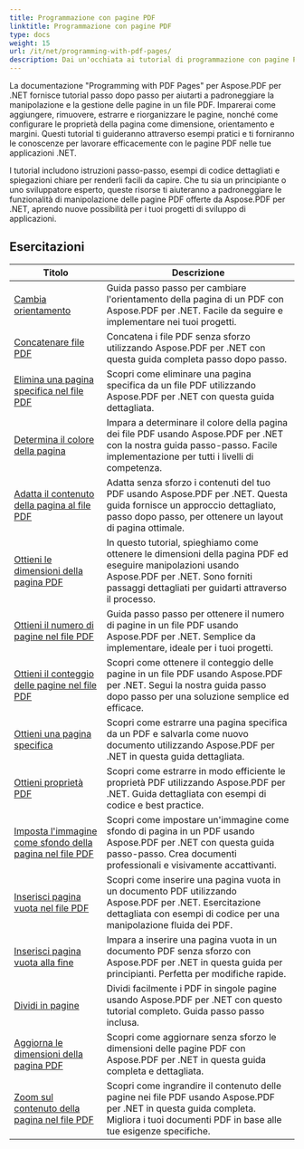 ```yaml
---
title: Programmazione con pagine PDF
linktitle: Programmazione con pagine PDF
type: docs
weight: 15
url: /it/net/programming-with-pdf-pages/
description: Dai un'occhiata ai tutorial di programmazione con pagine PDF usando Aspose.PDF per .NET. Scopri come manipolare e personalizzare le pagine dei file PDF.
---
```

La documentazione "Programming with PDF Pages" per Aspose.PDF per .NET fornisce tutorial passo dopo passo per aiutarti a padroneggiare la manipolazione e la gestione delle pagine in un file PDF. Imparerai come aggiungere, rimuovere, estrarre e riorganizzare le pagine, nonché come configurare le proprietà della pagina come dimensione, orientamento e margini. Questi tutorial ti guideranno attraverso esempi pratici e ti forniranno le conoscenze per lavorare efficacemente con le pagine PDF nelle tue applicazioni .NET.

I tutorial includono istruzioni passo-passo, esempi di codice dettagliati e spiegazioni chiare per renderli facili da capire. Che tu sia un principiante o uno sviluppatore esperto, queste risorse ti aiuteranno a padroneggiare le funzionalità di manipolazione delle pagine PDF offerte da Aspose.PDF per .NET, aprendo nuove possibilità per i tuoi progetti di sviluppo di applicazioni.

## Esercitazioni
| Titolo | Descrizione |
| --- | --- | 
| [Cambia orientamento](./change-orientation/) | Guida passo passo per cambiare l'orientamento della pagina di un PDF con Aspose.PDF per .NET. Facile da seguire e implementare nei tuoi progetti. |  
| [Concatenare file PDF](./concatenate-pdf-files/) | Concatena i file PDF senza sforzo utilizzando Aspose.PDF per .NET con questa guida completa passo dopo passo. |  
| [Elimina una pagina specifica nel file PDF](./delete-particular-page/) | Scopri come eliminare una pagina specifica da un file PDF utilizzando Aspose.PDF per .NET con questa guida dettagliata. |  
| [Determina il colore della pagina](./determine-page-color/) | Impara a determinare il colore della pagina dei file PDF usando Aspose.PDF per .NET con la nostra guida passo-passo. Facile implementazione per tutti i livelli di competenza. |  
| [Adatta il contenuto della pagina al file PDF](./fit-page-contents/) | Adatta senza sforzo i contenuti del tuo PDF usando Aspose.PDF per .NET. Questa guida fornisce un approccio dettagliato, passo dopo passo, per ottenere un layout di pagina ottimale. |  
| [Ottieni le dimensioni della pagina PDF](./get-dimensions/) | In questo tutorial, spieghiamo come ottenere le dimensioni della pagina PDF ed eseguire manipolazioni usando Aspose.PDF per .NET. Sono forniti passaggi dettagliati per guidarti attraverso il processo. |  
| [Ottieni il numero di pagine nel file PDF](./get-number-of-pages/) | Guida passo passo per ottenere il numero di pagine in un file PDF usando Aspose.PDF per .NET. Semplice da implementare, ideale per i tuoi progetti. |  
| [Ottieni il conteggio delle pagine nel file PDF](./get-page-count/) | Scopri come ottenere il conteggio delle pagine in un file PDF usando Aspose.PDF per .NET. Segui la nostra guida passo dopo passo per una soluzione semplice ed efficace. |  
| [Ottieni una pagina specifica](./get-particular-page/) | Scopri come estrarre una pagina specifica da un PDF e salvarla come nuovo documento utilizzando Aspose.PDF per .NET in questa guida dettagliata. |  
| [Ottieni proprietà PDF](./get-properties/) | Scopri come estrarre in modo efficiente le proprietà PDF utilizzando Aspose.PDF per .NET. Guida dettagliata con esempi di codice e best practice. |  
| [Imposta l'immagine come sfondo della pagina nel file PDF](./image-as-background/) | Scopri come impostare un'immagine come sfondo di pagina in un PDF usando Aspose.PDF per .NET con questa guida passo-passo. Crea documenti professionali e visivamente accattivanti. |  
| [Inserisci pagina vuota nel file PDF](./insert-empty-page/) | Scopri come inserire una pagina vuota in un documento PDF utilizzando Aspose.PDF per .NET. Esercitazione dettagliata con esempi di codice per una manipolazione fluida dei PDF. |  
| [Inserisci pagina vuota alla fine](./insert-empty-page-at-end/) | Impara a inserire una pagina vuota in un documento PDF senza sforzo con Aspose.PDF per .NET in questa guida per principianti. Perfetta per modifiche rapide. |  
| [Dividi in pagine](./split-to-pages/) | Dividi facilmente i PDF in singole pagine usando Aspose.PDF per .NET con questo tutorial completo. Guida passo passo inclusa. |  
| [Aggiorna le dimensioni della pagina PDF](./update-dimensions/) | Scopri come aggiornare senza sforzo le dimensioni delle pagine PDF con Aspose.PDF per .NET in questa guida completa e dettagliata. |  
| [Zoom sul contenuto della pagina nel file PDF](./zoom-to-page-contents/) | Scopri come ingrandire il contenuto delle pagine nei file PDF usando Aspose.PDF per .NET in questa guida completa. Migliora i tuoi documenti PDF in base alle tue esigenze specifiche. |  